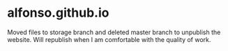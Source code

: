 # alfonso.github.io
Moved files to storage branch and deleted master branch to unpublish the website. Will republish when I am comfortable with the quality of work.
